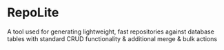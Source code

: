 # RepoLite
A tool used for generating lightweight, fast repositories against database tables with standard CRUD functionality &amp; additional merge &amp; bulk actions
